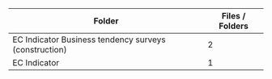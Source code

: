 | Folder                                                |   Files / Folders |
|-------------------------------------------------------|-------------------|
| EC Indicator Business tendency surveys (construction) |                 2 |
| EC Indicator                                          |                 1 |